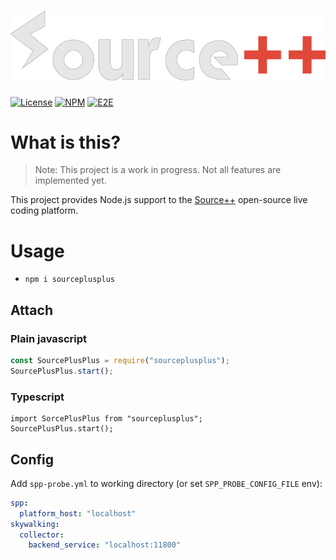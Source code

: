 # ![](https://github.com/sourceplusplus/live-platform/blob/master/.github/media/sourcepp_logo.svg)

[![License](https://img.shields.io/github/license/sourceplusplus/probe-python)](LICENSE)
[![NPM](https://img.shields.io/npm/v/sourceplusplus?color=blue)](https://www.npmjs.com/package/sourceplusplus)
[![E2E](https://github.com/sourceplusplus/probe-nodejs/actions/workflows/build.yml/badge.svg)](https://github.com/sourceplusplus/probe-nodejs/actions/workflows/build.yml)

# What is this?

> Note: This project is a work in progress. Not all features are implemented yet.

This project provides Node.js support to the [Source++](https://github.com/sourceplusplus/live-platform) open-source live coding platform.

# Usage

- `npm i sourceplusplus`

## Attach
### Plain javascript
```javascript
const SourcePlusPlus = require("sourceplusplus");
SourcePlusPlus.start();
```

### Typescript
```node
import SorcePlusPlus from "sourceplusplus";
SourcePlusPlus.start();
```

## Config

Add `spp-probe.yml` to working directory (or set `SPP_PROBE_CONFIG_FILE` env):

```yml
spp:
  platform_host: "localhost"
skywalking:
  collector:
    backend_service: "localhost:11800"
```
